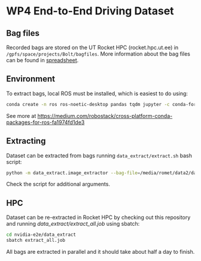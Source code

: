# WP4 End-to-End Driving Dataset

## Bag files

Recorded bags are stored on the UT Rocket HPC (rocket.hpc.ut.ee) in `/gpfs/space/projects/Bolt/bagfiles`. More information
about the bag files can be found in [spreadsheet](https://docs.google.com/spreadsheets/d/1AaAbLjStrIYLI6l3RYshKFQz80Ov_siAtBU5WWGc8ew/edit#gid=0).

## Environment

To extract bags, local ROS must be installed, which is easiest to do using:

```bash
conda create -n ros ros-noetic-desktop pandas tqdm jupyter -c conda-forge -c robostack && conda activate ros
```

See more at https://medium.com/robostack/cross-platform-conda-packages-for-ros-fa1974fd1de3

## Extracting

Dataset can be extracted from bags running `data_extract/extract.sh` bash script: 

```bash
python -m data_extract.image_extractor --bag-file=/media/romet/data2/datasets/rally-estonia/bags/2021-05-28-15-19-48_e2e_sulaoja_20_30.bag --extract-dir=/media/romet/data2/datasets/rally-estonia/test-dataset
```
Check the script for additional arguments.

## HPC

Dataset can be re-extracted in Rocket HPC by checking out this repository and running _data_extract/extract_all.job_ using sbatch:

```bash
cd nvidia-e2e/data_extract
sbatch extract_all.job
```

All bags are extracted in parallel and it should take about half a day to finish.